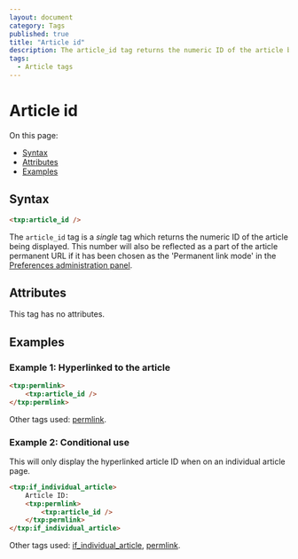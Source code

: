 ```yaml
---
layout: document
category: Tags
published: true
title: "Article id"
description: The article_id tag returns the numeric ID of the article being displayed.
tags:
  - Article tags
---
```


# Article id

On this page:

* [Syntax](#syntax)
* [Attributes](#attributes)
* [Examples](#examples)

## Syntax

~~~ html
<txp:article_id />
~~~

The `article_id` tag is a *single* tag which returns the numeric ID of the article being displayed. This number will also be reflected as a part of the article permanent URL if it has been chosen as the 'Permanent link mode' in the [Preferences administration panel](../administration/preferences-panel).

## Attributes

This tag has no attributes.

## Examples

### Example 1: Hyperlinked to the article

~~~ html
<txp:permlink>
    <txp:article_id />
</txp:permlink>
~~~

Other tags used: [permlink](permlink).

### Example 2: Conditional use

This will only display the hyperlinked article ID when on an individual article page.

~~~ html
<txp:if_individual_article>
    Article ID:
    <txp:permlink>
        <txp:article_id />
    </txp:permlink>
</txp:if_individual_article>
~~~

Other tags used: [if_individual_article](if_individual_article), [permlink](permlink).
